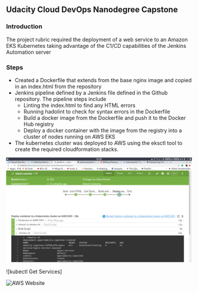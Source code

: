 ## Udacity Cloud DevOps Nanodegree Capstone

### Introduction

The project rubric required the deployment of a web service to an Amazon EKS Kubernetes taking advantage
of the C1/CD capabilities of the Jenkins Automation server

### Steps

* Created a Dockerfile that extends from the base nginx image and copied in an index.html from the repository
* Jenkins pipeline defined by a Jenkins file defined in the Github repository. The pipeline steps include
    * Linting the index.html to find any HTML errors
    * Running hadolint to check for syntax errors in the Dockerfile
    * Build a docker image from the Dockerfile and push it to the Docker Hub registry
    * Deploy a docker container with the image from the registry into a cluster of nodes running on AWS EKS
* The  kubernetes cluster was deployed to AWS using the eksctl tool to create the required cloudformation stacks.

![Jenkins Pipeline Steps](/screenshots/jenkins_eks_deploy.png)

![kubectl Get Services]

![AWS Website]()
